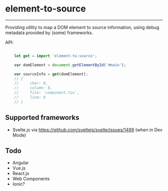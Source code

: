 # element-to-source
-------------------

Providing utility to map a DOM element to source information, using debug metadata provided by (some) frameworks.

API:

````javascript

    let get = import 'element-to-source';

    var domElement = document.getElementById('#main');

    var sourceInfo = get(domElement);
    // {
    //     char: 0,
    //     column: 0,
    //     file: 'component.tsx',
    //     line: 0
    // }
````

## Supported frameworks

- Svelte.js via https://github.com/sveltejs/svelte/issues/1499 (when in Dev Mode)

## Todo
- Angular
- Vue.js
- React.js
- Web Components
- Ionic?